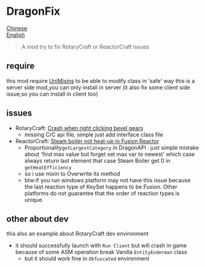# DragonFix

[Chinese](README_CN.md) \
[English](README.md)

> A mod try to fix RotaryCraft or ReactorCraft issues

## require
this mod require [UniMixins](https://github.com/LegacyModdingMC/UniMixins) to be able to modify class in 'safe' way
this is a server side mod,you can only install in server (it also fix some client side issue,so you can install in client too)
## issues

- RotaryCraft: [Crash when right clicking bevel gears](https://github.com/ReikaKalseki/Reika_Mods_Issues/issues/3272)
  - missing CrC api file, simple just add interface class file
- ReactorCraft: [Steam boiler not heat-up in Fusion Reactor](https://github.com/ReikaKalseki/Reika_Mods_Issues/issues/2971)
  - Proportionality`getLargestCategory` in DragonAPI : just simple mistake about 'find max value but forget set max var to newest' which case always return last element that case Steam Boiler get 0 in `getHeatEfficiency`
  - so i use mixin to Overwrite its method
  - btw:if you run windows platform may not have this issue because the last reaction type of KeySet happens to be Fusion. Other platforms do not guarantee that the order of reaction types is unique.

## other about dev

this also an example about RotaryCraft dev environment
- it should successfully launch with `Run Client` but will crash in game because of some ASM operation break Vanilla `EntityEnderman` class
  - but it should work fine in `Obfuscated` environment

